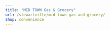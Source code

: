 ```yaml
---
title: "MID TOWN Gas & Grocery"
url: /stewartville/mid-town-gas-and-grocery/
shop: convenience
---
```

